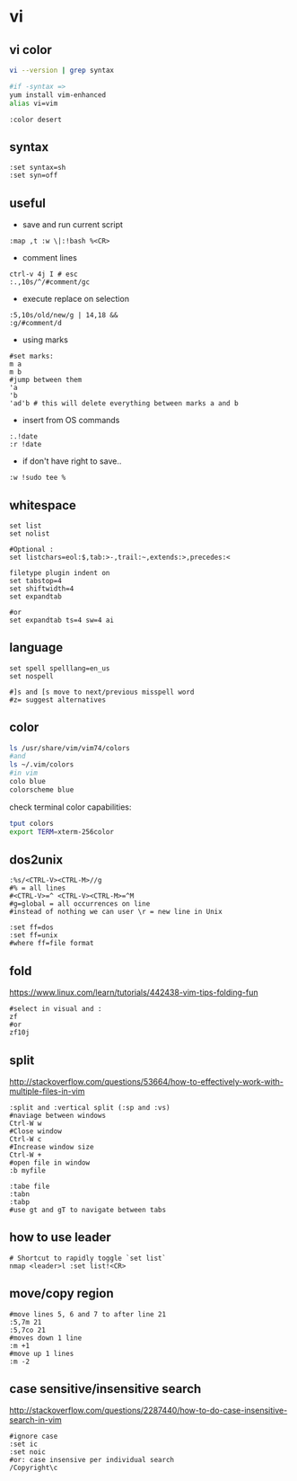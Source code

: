 # vi

## vi color

~~~ sh
vi --version | grep syntax

#if -syntax =>
yum install vim-enhanced
alias vi=vim
~~~


~~~ vi
:color desert
~~~

## syntax

~~~ vi
:set syntax=sh
:set syn=off
~~~

## useful

- save and run current script

~~~ vi
:map ,t :w \|:!bash %<CR>
~~~

- comment lines

~~~ vi
ctrl-v 4j I # esc
:.,10s/^/#comment/gc
~~~

- execute replace on selection

~~~vi
:5,10s/old/new/g | 14,18 &&
:g/#comment/d
~~~

- using marks

~~~ vi
#set marks:
m a
m b
#jump between them
'a
'b
'ad'b # this will delete everything between marks a and b
~~~

- insert from OS commands

~~~ vi
:.!date
:r !date
~~~

- if don't have right to save..

~~~vi
:w !sudo tee %
~~~

## whitespace

~~~vi
set list
set nolist

#Optional :
set listchars=eol:$,tab:>-,trail:~,extends:>,precedes:<

filetype plugin indent on
set tabstop=4
set shiftwidth=4
set expandtab

#or
set expandtab ts=4 sw=4 ai
~~~

## language

~~~vi
set spell spelllang=en_us
set nospell

#]s and [s move to next/previous misspell word
#z= suggest alternatives
~~~

## color

~~~sh
ls /usr/share/vim/vim74/colors
#and
ls ~/.vim/colors
#in vim
colo blue
colorscheme blue
~~~

check terminal color capabilities:
~~~sh
tput colors
export TERM=xterm-256color
~~~

## dos2unix

~~~vi
:%s/<CTRL-V><CTRL-M>//g
#% = all lines
#<CTRL-V>=^ <CTRL-V><CTRL-M>=^M
#g=global = all occurrences on line
#instead of nothing we can user \r = new line in Unix

:set ff=dos
:set ff=unix
#where ff=file format
~~~

## fold

https://www.linux.com/learn/tutorials/442438-vim-tips-folding-fun

~~~vi
#select in visual and :
zf
#or
zf10j
~~~

## split

http://stackoverflow.com/questions/53664/how-to-effectively-work-with-multiple-files-in-vim

~~~vi
:split and :vertical split (:sp and :vs)
#naviage between windows
Ctrl-W w
#Close window
Ctrl-W c
#Increase window size
Ctrl-W +
#open file in window
:b myfile
~~~

~~~vi
:tabe file
:tabn
:tabp
#use gt and gT to navigate between tabs
~~~

## how to use leader

~~~vi
# Shortcut to rapidly toggle `set list`
nmap <leader>l :set list!<CR>
~~~

## move/copy region

~~~
#move lines 5, 6 and 7 to after line 21
:5,7m 21
:5,7co 21
#moves down 1 line
:m +1
#move up 1 lines
:m -2
~~~

##  case sensitive/insensitive search

http://stackoverflow.com/questions/2287440/how-to-do-case-insensitive-search-in-vim

~~~
#ignore case
:set ic
:set noic
#or: case insensive per individual search
/Copyright\c
~~~
